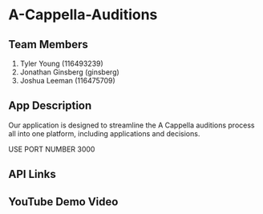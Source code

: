 # A-Cappella-Auditions
## Team Members
1. Tyler Young (116493239)
2. Jonathan Ginsberg (ginsberg)
3. Joshua Leeman (116475709)

## App Description
Our application is designed to streamline the A Cappella auditions process all into one platform, including applications and decisions.

USE PORT NUMBER 3000

## API Links

## YouTube Demo Video
